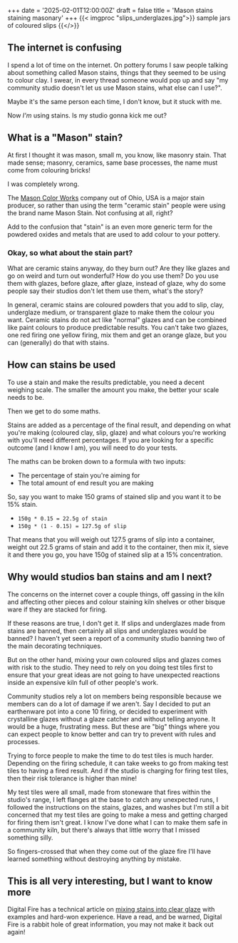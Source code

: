 +++
date = '2025-02-01T12:00:00Z'
draft = false
title = 'Mason stains staining masonary'
+++
{{< imgproc "slips_underglazes.jpg">}}
sample jars of coloured slips
{{</>}}

## The internet is confusing
I spend a lot of time on the internet. On pottery forums I saw people talking about something called Mason stains, things that they seemed to be using to colour clay. 
I swear, in every thread someone would pop up and say "my community studio doesn't let us use Mason stains, what else can I use?". 

Maybe it's the same person each time, I don't know, but it stuck with me. 

Now *I'm* using stains. Is my studio gonna kick me out?

## What is a "Mason" stain?
At first I thought it was mason, small m, you know, like masonry stain. That made sense; masonry, ceramics, same base processes, the name must come from colouring bricks! 

I was completely wrong. 

The [Mason Color Works](https://www.masoncolor.com/) company out of Ohio, USA is a major stain producer, so 
rather than using the term "ceramic stain" people were using the brand name Mason Stain. Not confusing at all, right?

Add to the confusion that "stain" is an even more generic term for the powdered oxides and metals that are used to add colour to your pottery.


### Okay, so what about the stain part?
What are ceramic stains anyway, do they burn out? Are they like glazes and go on weird and turn out wonderful?
How do you use them? Do you use them with glazes, before glaze, after glaze, instead of glaze, why do some people say their studios don't let them use them, what's the story?

In general, ceramic stains are coloured powders that you add to slip, clay, underglaze medium, or transparent glaze to make them the colour you want. Ceramic stains do not act 
like "normal" glazes and can be combined like paint colours to produce predictable results. You can't take two glazes, one red firing one yellow firing, mix them and get an orange glaze, 
but you can (generally) do that with stains.


## How can stains be used
To use a stain and make the results predictable, you need a decent weighing scale. The smaller the amount you make, the better your scale needs to be. 

Then we get to do some maths.

Stains are added as a percentage of the final result, and depending on what you're making (coloured clay, slip, glaze) and what colours you're working with you'll 
need different percentages. If you are looking for a specific outcome (and I know I am), you will need to do your tests.

The maths can be broken down to a formula with two inputs:
- The percentage of stain you're aiming for
- The total amount of end result you are making

So, say you want to make 150 grams of stained slip and you want it to be 15% stain.

- `150g * 0.15 = 22.5g of stain `
- `150g * (1 - 0.15) = 127.5g of slip`

That means that you will weigh out 127.5 grams of slip into a container, weight out 22.5 grams of stain and add it to the container, then mix it, sieve it 
and there you go, you have 150g of stained slip at a 15% concentration.


## Why would studios ban stains and am I next?
The concerns on the internet cover a couple things, off gassing in the kiln and affecting other pieces and colour staining kiln shelves or other bisque ware if they are stacked for firing.

If these reasons are true, I don't get it. If slips and underglazes made from stains are banned, then certainly all slips and underglazes would be banned? 
I haven't yet seen a report of a community studio banning two of the main decorating techniques.

But on the other hand, mixing your own coloured slips and glazes comes with risk to the studio. They need to rely on you doing test tiles first to ensure that your great ideas are
not going to have unexpected reactions inside an expensive kiln full of other people's work.

Community studios rely a lot on members being responsible because we members can do a lot of damage if we aren't. Say I decided to put an earthenware pot into a cone 10 firing, 
or decided to experiment with crystalline glazes without a glaze catcher and without telling anyone. It would be a huge, frustrating mess. But these are "big" things where you can
expect people to know better and can try to prevent with rules and processes. 

Trying to force people to make the time to do test tiles is much harder. Depending on the firing schedule, it can take weeks to go from making test tiles to having a fired result.
And if the studio is charging for firing test tiles, then their risk tolerance is higher than mine!

My test tiles were all small, made from stoneware that fires within the studio's range, I left flanges at the base to catch any unexpected runs, I followed the instructions on the stains, glazes, and washes 
but I'm still a bit concerned that my test tiles are going to make a mess and getting charged for firing them isn't great. I know I've done what I can to make them safe in
a community kiln, but there's always that little worry that I missed something silly.

So fingers-crossed that when they come out of the glaze fire I'll have learned something without destroying anything by mistake.

## This is all very interesting, but I want to know more
Digital Fire has a technical article on [mixing stains into clear glaze](https://digitalfire.com/glossary/ceramic+stain) with examples and hard-won experience. 
Have a read, and be warned, Digital Fire is a rabbit hole of great information, you may not make it back out again!
